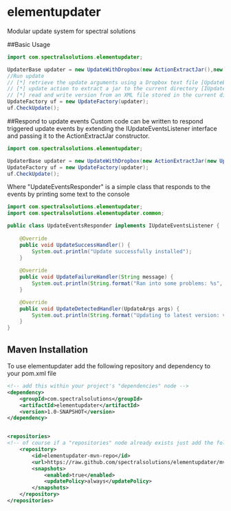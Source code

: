 # elementupdater
Modular update system for spectral solutions

##Basic Usage

```java
import com.spectralsolutions.elementupdater;

UpdaterBase updater = new UpdateWithDropbox(new ActionExtractJar(),new LocalStorageXML());
//Run update
// [*] retrieve the update arguments using a Dropbox text file [UpdateBase]
// [*] update action to extract a jar to the current directory [IUpdateAction]
// [*] read and write version from an XML file stored in the current directory [ILocalStorage]
UpdateFactory uf = new UpdateFactory(updater);
uf.CheckUpdate();
```

##Respond to update events
Custom code can be written to respond triggered update events by extending the IUpdateEventsListener interface and passing it to the ActionExtractJar constructor.

```java
import com.spectralsolutions.elementupdater;

UpdaterBase updater = new UpdateWithDropbox(new ActionExtractJar(new UpdateEventsResponder()),new LocalStorageXML());
UpdateFactory uf = new UpdateFactory(updater);
uf.CheckUpdate();
```

Where "UpdateEventsResponder" is a simple class that responds to the events by printing some text to the console
```java
import com.spectralsolutions.elementupdater;
import com.spectralsolutions.elementupdater.common;

public class UpdateEventsResponder implements IUpdateEventsListener {
    
    @Override
    public void UpdateSuccessHandler() {
        System.out.println("Update successfully installed");
    }
    
    @Override
    public void UpdateFailureHandler(String message) {
        System.out.println(String.format("Ran into some problems: %s", message));
    }

    @Override
    public void UpdateDetectedHandler(UpdateArgs args) {
        System.out.println(String.format("Updating to latest version: v %s", args.LatestVersion));
    }
}
```

## Maven Installation
To use elementupdater add the following repository and dependency to your pom.xml file
```xml
<!-- add this within your project's "dependencies" node -->
<dependency>
    <groupId>com.spectralsolutions</groupId>
    <artifactId>elementupdater</artifactId>
    <version>1.0-SNAPSHOT</version>
</dependency>


<repositories>
<!-- of course if a "repositories" node already exists just add the following repository -->
    <repository>
        <id>elementupdater-mvn-repo</id>
        <url>https://raw.github.com/spectralsolutions/elementupdater/mvn-repo/</url>
        <snapshots>
            <enabled>true</enabled>
            <updatePolicy>always</updatePolicy>
        </snapshots>
    </repository>
</repositories>
```
